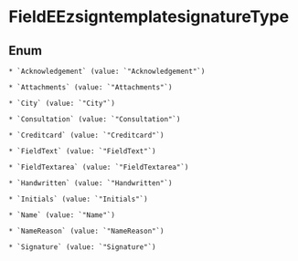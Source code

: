
# FieldEEzsigntemplatesignatureType

## Enum


    * `Acknowledgement` (value: `"Acknowledgement"`)

    * `Attachments` (value: `"Attachments"`)

    * `City` (value: `"City"`)

    * `Consultation` (value: `"Consultation"`)

    * `Creditcard` (value: `"Creditcard"`)

    * `FieldText` (value: `"FieldText"`)

    * `FieldTextarea` (value: `"FieldTextarea"`)

    * `Handwritten` (value: `"Handwritten"`)

    * `Initials` (value: `"Initials"`)

    * `Name` (value: `"Name"`)

    * `NameReason` (value: `"NameReason"`)

    * `Signature` (value: `"Signature"`)



